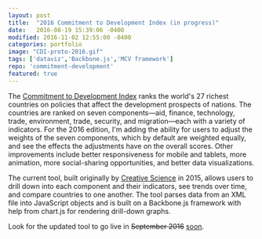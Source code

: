 ```yaml
---
layout: post
title:  "2016 Commitment to Development Index (in progress)"
date:   2016-08-19 15:39:06 -0400
modified: 2016-11-02 12:55:00 -0400
categories: portfolio
image: "CDI-proto-2016.gif"
tags: ['dataviz','Backbone.js','MCV framework']
repo: 'commitment-development'
featured: true
---
```

The [Commitment to Development Index][commitment-development-index] ranks the world's 27 richest countries on policies that affect the development prospects of nations. The countries are ranked on seven components—aid, finance, technology, trade, environment, trade, security, and migration—each  with a variety of indicators. For the 2016 edition, I'm adding the ability for users to adjust the weights of the seven components, which by default are weighted equally, and see the effects the adjustments have on the overall scores. Other improvements include better responsiveness for mobile and tablets, more animation, more social-sharing opportunities, and better data visualizations.

The current tool, built originally by [Creative Science][creative-science] in 2015, allows users to drill down into each component and their indicators, see trends over time, and compare countries to one another. The tool parses data from an XML file into JavaScript objects and is built on a Backbone.js framework with help from chart.js for rendering drill-down graphs.

Look for the updated tool to go live in <del>September 2016</del> <ins datetime="2016-11-02">soon</ins>.

[commitment-development-index]: http://www.cgdev.org/cdi
[creative-science]: http://creativesci.co